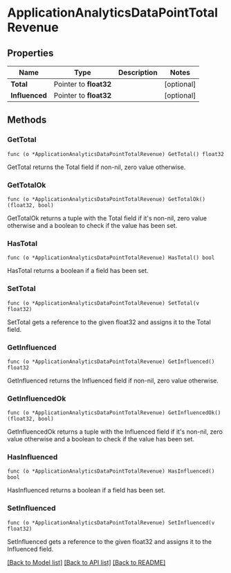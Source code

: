 # ApplicationAnalyticsDataPointTotalRevenue

## Properties

Name | Type | Description | Notes
------------ | ------------- | ------------- | -------------
**Total** | Pointer to **float32** |  | [optional] 
**Influenced** | Pointer to **float32** |  | [optional] 

## Methods

### GetTotal

`func (o *ApplicationAnalyticsDataPointTotalRevenue) GetTotal() float32`

GetTotal returns the Total field if non-nil, zero value otherwise.

### GetTotalOk

`func (o *ApplicationAnalyticsDataPointTotalRevenue) GetTotalOk() (float32, bool)`

GetTotalOk returns a tuple with the Total field if it's non-nil, zero value otherwise
and a boolean to check if the value has been set.

### HasTotal

`func (o *ApplicationAnalyticsDataPointTotalRevenue) HasTotal() bool`

HasTotal returns a boolean if a field has been set.

### SetTotal

`func (o *ApplicationAnalyticsDataPointTotalRevenue) SetTotal(v float32)`

SetTotal gets a reference to the given float32 and assigns it to the Total field.

### GetInfluenced

`func (o *ApplicationAnalyticsDataPointTotalRevenue) GetInfluenced() float32`

GetInfluenced returns the Influenced field if non-nil, zero value otherwise.

### GetInfluencedOk

`func (o *ApplicationAnalyticsDataPointTotalRevenue) GetInfluencedOk() (float32, bool)`

GetInfluencedOk returns a tuple with the Influenced field if it's non-nil, zero value otherwise
and a boolean to check if the value has been set.

### HasInfluenced

`func (o *ApplicationAnalyticsDataPointTotalRevenue) HasInfluenced() bool`

HasInfluenced returns a boolean if a field has been set.

### SetInfluenced

`func (o *ApplicationAnalyticsDataPointTotalRevenue) SetInfluenced(v float32)`

SetInfluenced gets a reference to the given float32 and assigns it to the Influenced field.


[[Back to Model list]](../README.md#documentation-for-models) [[Back to API list]](../README.md#documentation-for-api-endpoints) [[Back to README]](../README.md)


